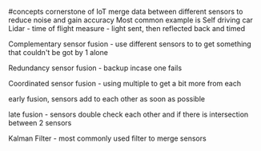 #concepts
cornerstone of IoT
merge data between different sensors to reduce noise and gain accuracy
Most common example is Self driving car
Lidar - time of flight measure - light sent, then reflected back and timed

Complementary sensor fusion - use different sensors to to get something that couldn't be got by 1 alone

Redundancy sensor fusion - backup incase one fails

Coordinated sensor fusion - using multiple to get a bit more from each

early fusion, sensors add to each other as soon as possible

late fusion - sensors double check each other and if there is intersection between 2 sensors

Kalman Filter - most commonly used filter to merge sensors

